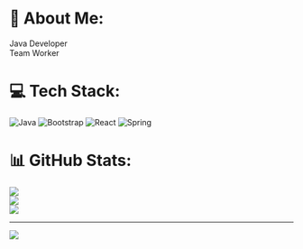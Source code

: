 # 💫 About Me:
Java Developer<br>Team Worker<br>



# 💻 Tech Stack:
![Java](https://img.shields.io/badge/java-%23ED8B00.svg?style=for-the-badge&logo=openjdk&logoColor=white) ![Bootstrap](https://img.shields.io/badge/bootstrap-%238511FA.svg?style=for-the-badge&logo=bootstrap&logoColor=white) ![React](https://img.shields.io/badge/react-%2320232a.svg?style=for-the-badge&logo=react&logoColor=%2361DAFB) ![Spring](https://img.shields.io/badge/spring-%236DB33F.svg?style=for-the-badge&logo=spring&logoColor=white)
# 📊 GitHub Stats:
![](https://github-readme-stats.vercel.app/api?username=JherlinsonVillaneda&theme=gruvbox&hide_border=false&include_all_commits=false&count_private=false)<br/>
![](https://github-readme-streak-stats.herokuapp.com/?user=JherlinsonVillaneda&theme=gruvbox&hide_border=false)<br/>
![](https://github-readme-stats.vercel.app/api/top-langs/?username=JherlinsonVillaneda&theme=gruvbox&hide_border=false&include_all_commits=false&count_private=false&layout=compact)

---
[![](https://visitcount.itsvg.in/api?id=JherlinsonVillaneda&icon=0&color=0)](https://visitcount.itsvg.in)

<!-- Proudly created with GPRM ( https://gprm.itsvg.in ) -->
